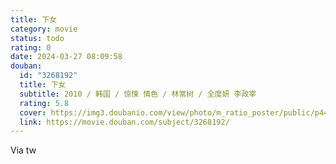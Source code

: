 ```yaml
---
title: 下女
category: movie
status: todo
rating: 0
date: 2024-03-27 08:09:58
douban:
  id: "3268192"
  title: 下女
  subtitle: 2010 / 韩国 / 惊悚 情色 / 林常树 / 全度妍 李政宰
  rating: 5.8
  cover: https://img3.doubanio.com/view/photo/m_ratio_poster/public/p449333567.jpg
  link: https://movie.douban.com/subject/3268192/
---
```


Via tw 